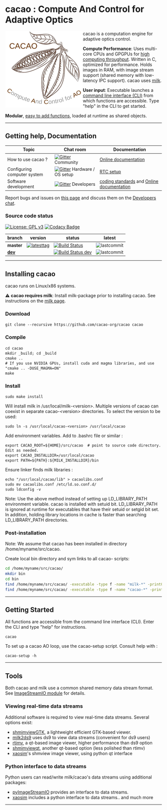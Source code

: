 

# cacao : Compute And Control for Adaptive Optics


<img align="left" src="cacao-logo-250pix.png">

cacao is a computation engine for adaptive optics control.

**Compute Performance**: Uses multi-core CPUs and GPGPUs for [high computing throughput](https://github.com/cacao-org/cacao/wiki/Compute-Performance-Benchmarks). Written in C, optimized for performance. Holds images in RAM, with image stream support (shared memory with low-latency IPC support). cacao uses [milk](https://github.com/milk-org/milk). 


**User input**: Executable launches a [command line interface (CLI)](https://cacao-org.github.io/cacao/page_userinput.html) from which functions are accessible. Type "help" in the CLI to get started.


**Modular**, [easy to add functions](https://cacao-org.github.io/cacao/page_LoadingModules.html), loaded at runtime as shared objects.



---


## Getting help, Documentation

Topic                        |  Chat room                             |  Documentation             | 
-----------------------------|----------------------------------------|--------------------|
How to use cacao ?           | [![Gitter](https://badges.gitter.im/cacao-org/community.svg)](https://gitter.im/cacao-org/community)  Community | [Online documentation]( http://CACAO-org.github.io/cacao/index.html )  |
Configuring computer system  | [![Gitter](https://badges.gitter.im/cacao-org/RTCconfig.svg)](https://gitter.im/cacao-org/RTCconfig)  Hardware / OS setup | [RTC setup]( https://github.com/cacao-org/cacao/wiki/Seeting-up-a-RTC-system ) |
Software development         | [![Gitter](https://badges.gitter.im/cacao-org/codedev.svg)](https://gitter.im/cacao-org/codedev)      Developers | [coding standards]( http://CACAO-org.github.io/cacao/page_coding_standards.html ) and  [Online documentation]( http://CACAO-org.github.io/cacao/index.html )|



Report bugs and issues on [this page]( https://github.com/cacao-org/cacao/issues ) and discuss them on the [Developers chat](https://gitter.im/cacao-org/codedev).




### Source code status

[![License: GPL v3](https://img.shields.io/badge/License-GPL%20v3-blue.svg)](http://www.gnu.org/licenses/gpl-3.0)
[![Codacy Badge](https://api.codacy.com/project/badge/Grade/8fc93c97bde340078b02340e71b10580)](https://app.codacy.com/organization/cacao-org)


|     branch       |   version             |  status                     | latest        |
|------------------|-----------------------|-----------------------------|---------------|
**master** | [![latesttag](https://img.shields.io/github/tag/cacao-org/cacao.svg)](https://github.com/cacao-org/cacao/tree/master) | [![Build Status](https://travis-ci.org/cacao-org/cacao.svg?branch=master)](https://travis-ci.org/cacao-org/cacao) | ![lastcommit](https://img.shields.io/github/last-commit/cacao-org/cacao/master.svg)
[**dev**](https://github.com/cacao-org/cacao/tree/dev) | | [![Build Status dev](https://travis-ci.org/cacao-org/cacao.svg?branch=dev)](https://travis-ci.org/cacao-org/cacao) | ![lastcommit](https://img.shields.io/github/last-commit/cacao-org/cacao/dev.svg)




---

## Installing cacao


cacao runs on Linux/x86 systems.

&#x26A0;
**cacao requires milk**: Install milk-package prior to installing cacao. See instructions on the [milk page](https://github.com/milk-org/milk-package).






### Download

	git clone --recursive https://github.com/cacao-org/cacao cacao


### Compile

	cd cacao
	mkdir _build; cd _build
	cmake ..
	# If you use NVIDIA GPUs, install cuda and magma libraries, and use "cmake .. -DUSE_MAGMA=ON"
	make
	

### Install


	sudo make install

Will install milk in /usr/local/milk-&lt;version&gt;. Multiple versions of cacao can coexist in separate cacao-&lt;version&gt; directories. To select the version to be used:

	sudo ln -s /usr/local/cacao-<version> /usr/local/cacao

	
Add environment variables. Add to .bashrc file or similar :

	export CACAO_ROOT=${HOME}/src/cacao  # point to source code directory. Edit as needed.
	export CACAO_INSTALLDIR=/usr/local/cacao
	export PATH=${PATH}:${MILK_INSTALLDIR}/bin


Ensure linker finds milk libraries :

	echo "/usr/local/cacao/lib" > cacaolibs.conf
	sudo mv cacaolibs.conf /etc/ld.so.conf.d/
	sudo ldconfig -v

Note: Use the above method instead of setting up LD_LIBRARY_PATH environment variable. cacao is installed with setuid bit. LD_LIBRARY_PATH is ignored at runtime for executables that have their setuid or setgid bit set. In addition, holding library locations in cache is faster than searching LD_LIBRARY_PATH directories.






### Post-installation 

Note: We assume that cacao has been installed in directory /home/myname/src/cacao.


Create local bin directory and sym links to all cacao- scripts:
```bash
cd /home/myname/src/cacao/
mkdir bin
cd bin
find /home/myname/src/cacao/ -executable -type f -name "milk-*" -print0 | xargs -0 -I {} ln -s {} .
find /home/myname/src/cacao/ -executable -type f -name "cacao-*" -print0 | xargs -0 -I {} ln -s {} .
```



---


## Getting Started

All functions are accessible from the command line interface (CLI). Enter the CLI and type "help" for instructions.

    cacao

To set up a cacao AO loop, use the cacao-setup script. Consult help with :

    cacao-setup -h


---

## Tools

Both cacao and milk use a common shared memory data stream format. See [ImageStreamIO module](https://github.com/milk-org/ImageStreamIO) for details.

### Viewing real-time data streams

Additional software is required to view real-time data streams. Several options exist:

  * [shmimviewGTK](https://github.com/milk-org/shmimviewGTK), a lightweight efficient GTK-based viewer.
  * [milk2ds9](https://github.com/jaredmales/milk2ds9) uses ds9 to view data streams (convenient for ds9 users)
  * [rtimv](https://github.com/jaredmales/rtimv), a qt-based image viewer, higher performance than ds9 option
  * [shmimviewqt](https://github.com/milk-org/shmimviewqt), another qt-based option (less polished than rtimv)
  * [xaosim](https://github.com/fmartinache/xaosim)'s shmview image viewer, using python qt interface
  
### Python interface to data streams

Python users can read/write milk/cacao's data streams using additional packages:

  * [pyImageStreamIO](https://github.com/milk-org/pyImageStreamIO) provides an interface to data streams.
  * [xaosim](https://github.com/fmartinache/xaosim) includes a python interface to data streams.. and much more



---


